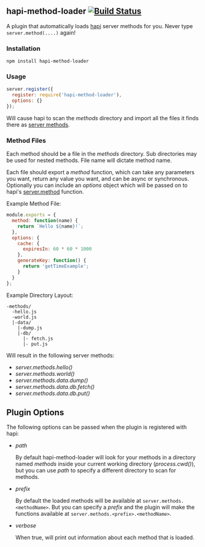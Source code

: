 ## hapi-method-loader   [![Build Status](https://travis-ci.org/firstandthird/hapi-method-loader.svg?branch=master)](https://travis-ci.org/firstandthird/hapi-method-loader)

A plugin that automatically loads [hapi](https://hapi.dev/) server methods for you. Never type `server.method(....)` again!

### Installation

`npm install hapi-method-loader`

### Usage

```js
server.register({
  register: require('hapi-method-loader'),
  options: {}
});
```

Will cause hapi to scan the _methods_ directory and import all the files it finds there as [server methods](https://hapi.dev/api/?v=20.1.0#-servermethods).

### Method Files

Each method should be a file in the _methods_ directory. Sub directories may be used for nested methods. File name will dictate method name.

Each file should export a _method_ function, which can take any parameters you want, return any value you want, and can be async or synchronous.  Optionally you can include an _options_ object which will be passed on to hapi's [server.method](https://hapi.dev/api/?v=20.1.0#-servermethodname-method-options) function.

Example Method File:

```js
module.exports = {
  method: function(name) {
    return `Hello ${name}!`;
  },
  options: {
    cache: {
      expiresIn: 60 * 60 * 1000
    },
    generateKey: function() {
      return 'getTimeExample';
    }
  }
};
```

Example Directory Layout:

```
-methods/
  -hello.js
  -world.js
  |-data/
    |-dump.js
    |-db/
      |- fetch.js
      |- put.js
```

Will result in the following server methods:
- _server.methods.hello()_
- _server.methods.world()_
- _server.methods.data.dump()_
- _server.methods.data.db.fetch()_
- _server.methods.data.db.put()_


## Plugin Options

The following options can be passed when the plugin is registered with hapi:

- _path_

  By default hapi-method-loader will look for your methods in a directory named _methods_ inside your current working directory (_process.cwd()_), but you can use _path_ to specify a different directory to scan for methods.

- _prefix_

  By default the loaded methods will be available at `server.methods.<methodName>`. But you can specify a _prefix_ and the plugin will make the functions available at `server.methods.<prefix>.<methodName>`.

- _verbose_

  When true, will print out information about each method that is loaded.
